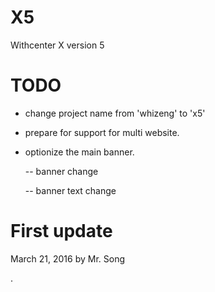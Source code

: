 # X5

Withcenter X version 5


# TODO
- change project name from 'whizeng' to 'x5'
- prepare for support for multi website.
- optionize the main banner.

    -- banner change

    -- banner text change




# First update
March 21, 2016 by Mr. Song

.
